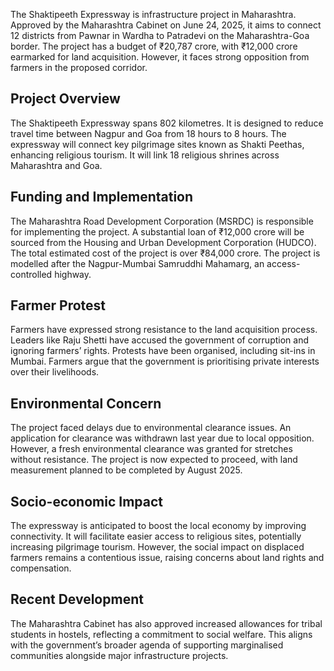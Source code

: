 The Shaktipeeth Expressway is infrastructure project in Maharashtra. Approved by the Maharashtra Cabinet on June 24, 2025, it aims to connect 12 districts from Pawnar in Wardha to Patradevi on the Maharashtra-Goa border. The project has a budget of ₹20,787 crore, with ₹12,000 crore earmarked for land acquisition. However, it faces strong opposition from farmers in the proposed corridor.

## Project Overview

The Shaktipeeth Expressway spans 802 kilometres. It is designed to reduce travel time between Nagpur and Goa from 18 hours to 8 hours. The expressway will connect key pilgrimage sites known as Shakti Peethas, enhancing religious tourism. It will link 18 religious shrines across Maharashtra and Goa.

## Funding and Implementation

The Maharashtra Road Development Corporation (MSRDC) is responsible for implementing the project. A substantial loan of ₹12,000 crore will be sourced from the Housing and Urban Development Corporation (HUDCO). The total estimated cost of the project is over ₹84,000 crore. The project is modelled after the Nagpur-Mumbai Samruddhi Mahamarg, an access-controlled highway.

## Farmer Protest

Farmers have expressed strong resistance to the land acquisition process. Leaders like Raju Shetti have accused the government of corruption and ignoring farmers’ rights. Protests have been organised, including sit-ins in Mumbai. Farmers argue that the government is prioritising private interests over their livelihoods.

## Environmental Concern

The project faced delays due to environmental clearance issues. An application for clearance was withdrawn last year due to local opposition. However, a fresh environmental clearance was granted for stretches without resistance. The project is now expected to proceed, with land measurement planned to be completed by August 2025.

## Socio-economic Impact

The expressway is anticipated to boost the local economy by improving connectivity. It will facilitate easier access to religious sites, potentially increasing pilgrimage tourism. However, the social impact on displaced farmers remains a contentious issue, raising concerns about land rights and compensation.

## Recent Development

The Maharashtra Cabinet has also approved increased allowances for tribal students in hostels, reflecting a commitment to social welfare. This aligns with the government’s broader agenda of supporting marginalised communities alongside major infrastructure projects.


